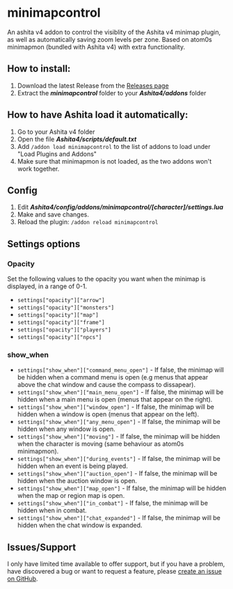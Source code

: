 # minimapcontrol

An ashita v4 addon to control the visiblity of the Ashita v4 minimap plugin, as well as automatically saving zoom levels per zone.
Based on atom0s minimapmon (bundled with Ashita v4) with extra functionality.

## How to install:
1. Download the latest Release from the [Releases page](https://github.com/onimitch/ffxi-ashita-minimapcontrol/releases)
2. Extract the **_minimapcontrol_** folder to your **_Ashita4/addons_** folder

## How to have Ashita load it automatically:
1. Go to your Ashita v4 folder
2. Open the file **_Ashita4/scripts/default.txt_**
3. Add `/addon load minimapcontrol` to the list of addons to load under "Load Plugins and Addons"
4. Make sure that minimapmon is not loaded, as the two addons won't work together.

## Config
1. Edit **_Ashita4/config/addons/minimapcontrol/[character]/settings.lua_**
2. Make and save changes.
3. Reload the plugin: `/addon reload minimapcontrol`

## Settings options

### Opacity
Set the following values to the opacity you want when the minimap is displayed, in a range of 0-1.

* `settings["opacity"]["arrow"]`
* `settings["opacity"]["monsters"]`
* `settings["opacity"]["map"]`
* `settings["opacity"]["frame"]`
* `settings["opacity"]["players"]`
* `settings["opacity"]["npcs"]`

### show_when

* `settings["show_when"]["command_menu_open"]` - If false, the minimap will be hidden when a command menu is open (e.g menus that appear above the chat window and cause the compass to dissapear).
* `settings["show_when"]["main_menu_open"]` - If false, the minimap will be hidden when a main menu is open (menus that appear on the right).
* `settings["show_when"]["window_open"]` - If false, the minimap will be hidden when a window is open (menus that appear on the left).
* `settings["show_when"]["any_menu_open"]` - If false, the minimap will be hidden when any window is open.
* `settings["show_when"]["moving"]` - If false, the minimap will be hidden when the character is moving (same behaviour as atom0s minimapmon).
* `settings["show_when"]["during_events"]` - If false, the minimap will be hidden when an event is being played.
* `settings["show_when"]["auction_open"]` - If false, the minimap will be hidden when the auction window is open.
* `settings["show_when"]["map_open"]` - If false, the minimap will be hidden when the map or region map is open.
* `settings["show_when"]["in_combat"]` - If false, the minimap will be hidden when in combat.
* `settings["show_when"]["chat_expanded"]` - If false, the minimap will be hidden when the chat window is expanded.

## Issues/Support

I only have limited time available to offer support, but if you have a problem, have discovered a bug or want to request a feature, please [create an issue on GitHub](https://github.com/onimitch/ffxi-ashita-minimapcontrol/issues).
